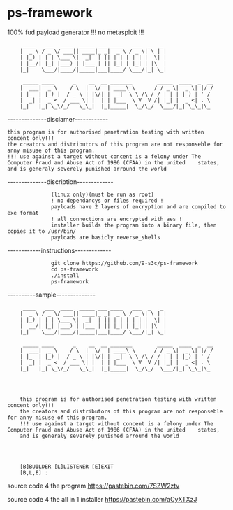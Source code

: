 # ps-framework
100% fud payload generator 
!!! no metasploit !!!

         ____   ___  ____  _____ ___ ____   ___  _   _ 
        |  _ \ / _ \/ ___|| ____|_ _|  _ \ / _ \| \ | |
        | |_) | | | \___ \|  _|  | || | | | | | |  \| |
        | |__/| |_| |___) | |___ | || |_| | |_| | |\  |
        |_|    \___/|____/|_____|___|____/ \___/|_| \_|
                                               
         _____ ____      _    __  __ _______        _____  ____  _  __
        |  ___|  _ \    / \  |  \/  | ____\ \      / / _ \|  _ \| |/ /
        | |_  | |_) |  / _ \ | |\/| |  _|  \ \ /\ / / | | | |_) | ' / 
        |  _| |  _ <  / ___ \| |  | | |___  \ V  V /| |_| |  _ <| . \ 
        |_|   |_| \_\/_/   \_\_|  |_|_____|  \_/\_/  \___/|_| \_\_|\_       


--------------disclamer------------

                  
    this program is for authorised penetration testing with written concent only!!! 
    the creators and distributors of this program are not responseble for anny misuse of this program. 
    !!! use against a target without concent is a felony under The Computer Fraud and Abuse Act of 1986 (CFAA) in the united    states, 
    and is generaly severely punished arround the world

--------------discription-------------

                  (linux only)(must be run as root)
                  ! no dependancys or files required !
                  payloads have 2 layers of encryption and are compiled to exe format
                  ! all connections are encrypted with aes !
                  installer builds the program into a binary file, then copies it to /usr/bin/
                  payloads are basicly reverse_shells

------------instructions-------------

                  git clone https://github.com/9-s3c/ps-framework
                  cd ps-framework
                  ./install
                  ps-framework

----------sample--------------

         ____   ___  ____  _____ ___ ____   ___  _   _ 
        |  _ \ / _ \/ ___|| ____|_ _|  _ \ / _ \| \ | |
        | |_) | | | \___ \|  _|  | || | | | | | |  \| |
        |  __/| |_| |___) | |___ | || |_| | |_| | |\  |
        |_|    \___/|____/|_____|___|____/ \___/|_| \_|
                                               
         _____ ____      _    __  __ _______        _____  ____  _  __
        |  ___|  _ \    / \  |  \/  | ____\ \      / / _ \|  _ \| |/ /
        | |_  | |_) |  / _ \ | |\/| |  _|  \ \ /\ / / | | | |_) | ' / 
        |  _| |  _ <  / ___ \| |  | | |___  \ V  V /| |_| |  _ <| . \ 
        |_|   |_| \_\/_/   \_\_|  |_|_____|  \_/\_/  \___/|_| \_\_|\_                                                              




        this program is for authorised penetration testing with written concent only!!! 
        the creators and distributors of this program are not responseble for anny misuse of this program. 
        !!! use against a target without concent is a felony under The Computer Fraud and Abuse Act of 1986 (CFAA) in the united    states, 
        and is generaly severely punished arround the world




        [B]BUILDER [L]LISTENER [E]EXIT
        [B,L,E] : 

source code 4 the program https://pastebin.com/7SZW2ztv

source code 4 the all in 1 installer https://pastebin.com/aCyXTXzJ

